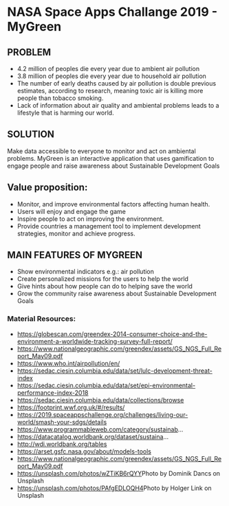 # NASA Space Apps Challange 2019 - MyGreen



## PROBLEM
- 4.2 million of peoples die every year due to ambient air pollution
- 3.8 million of peoples die every year due to household air pollution
- The number of early deaths caused by air pollution is double previous estimates, according to research, meaning toxic air is killing more people than tobacco smoking.
- Lack of information about air quality and ambiental problems leads to a lifestyle that is harming our world.


## SOLUTION
Make data accessible to everyone to monitor and act on ambiental problems. MyGreen is an interactive application​ that uses gamification to engage people and raise awareness about Sustainable Development Goals

## Value proposition:
- Monitor, and improve environmental factors affecting human health.
- Users will enjoy and engage the game
- Inspire people to act on improving the environment.
- Provide countries a management tool to implement development strategies,  monitor and achieve progress.


## MAIN FEATURES OF MYGREEN
- Show environmental indicators e.g.: air pollution
- Create personalized missions for the users to help the world
- Give hints about how people can do to helping save the world
- Grow the community raise awareness about Sustainable Development Goals
​

### Material Resources:
- https://globescan.com/greendex-2014-consumer-choice-and-the-environment-a-worldwide-tracking-survey-full-report/​​
- https://www.nationalgeographic.com/greendex/assets/GS_NGS_Full_Report_May09.pdf​​
- https://www.who.int/airpollution/en/​
- https://sedac.ciesin.columbia.edu/data/set/lulc-development-threat-index
- https://sedac.ciesin.columbia.edu/data/set/epi-environmental-performance-index-2018
- https://sedac.ciesin.columbia.edu/data/collections/browse​
- https://footprint.wwf.org.uk/#/results/
- https://2019.spaceappschallenge.org/challenges/living-our-world/smash-your-sdgs/details​
- https://www.programmableweb.com/category/sustainab...
- https://datacatalog.worldbank.org/dataset/sustaina...
- http://wdi.worldbank.org/tables
- https://arset.gsfc.nasa.gov/about/models-tools
- https://www.nationalgeographic.com/greendex/assets/GS_NGS_Full_Report_May09.pdf​
- https://unsplash.com/photos/wZTiKB6rQYY​ Photo by Dominik Dancs on Unsplash
- https://unsplash.com/photos/PAfgEDLOQH4​ Photo by Holger Link on Unsplash

